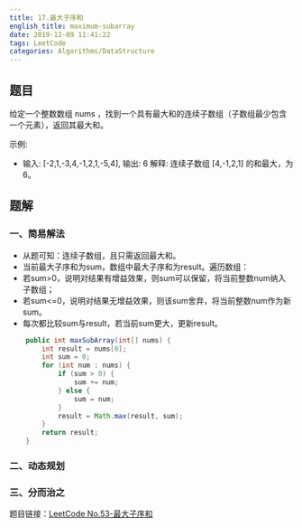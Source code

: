```yaml
---
title: 17.最大子序和
english_title: maximum-subarray
date: 2019-12-09 11:41:22
tags: LeetCode
categories: Algorithms/DataStructure
---
```


## 题目

给定一个整数数组 nums ，找到一个具有最大和的连续子数组（子数组最少包含一个元素），返回其最大和。

示例:

* 输入: [-2,1,-3,4,-1,2,1,-5,4],   输出: 6
  解释: 连续子数组 [4,-1,2,1] 的和最大，为 6。

## 题解

### 一、简易解法

* 从题可知：连续子数组，且只需返回最大和。
* 当前最大子序和为sum，数组中最大子序和为result。遍历数组：
* 若sum>0，说明对结果有增益效果，则sum可以保留，将当前整数num纳入子数组；
* 若sum<=0，说明对结果无增益效果，则该sum舍弃，将当前整数num作为新sum。
* 每次都比较sum与result，若当前sum更大，更新result。

```java
    public int maxSubArray(int[] nums) {
        int result = nums[0];
        int sum = 0;
        for (int num : nums) {
            if (sum > 0) {
                sum += num;
            } else {
                sum = num;
            }
            result = Math.max(result, sum);
        }
        return result;
    }

```



### 二、动态规划

### 三、分而治之





题目链接：[LeetCode No.53-最大子序和](https://leetcode-cn.com/problems/maximum-subarray)
